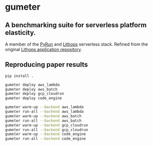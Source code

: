 # gumeter

##  A benchmarking suite for serverless platform elasticity.

A member of the [PyRun](https://pyrun.cloud/) and [Lithops](https://lithops-cloud.github.io/) serverless stack. Refined from the original [Lithops application repository](https://github.com/lithops-cloud/applications).

## Reproducing paper results

```bash
pip install .

gumeter deploy aws_lambda
gumeter deploy aws_batch
gumeter deploy gcp_cloudrun
gumeter deploy code_engine

gumeter warm-up --backend aws_lambda
gumeter run-all --backend aws_lambda
gumeter warm-up --backend aws_batch
gumeter run-all --backend aws_batch
gumeter warm-up --backend gcp_cloudrun
gumeter run-all --backend gcp_cloudrun
gumeter warm-up --backend code_engine
gumeter run-all --backend code_engine
```

